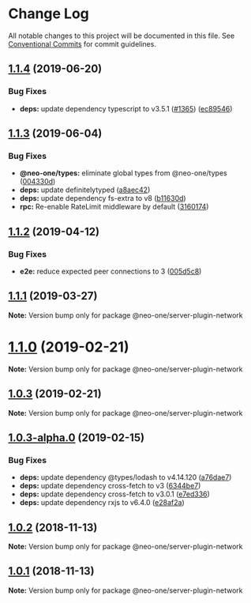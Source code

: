 # Change Log

All notable changes to this project will be documented in this file.
See [Conventional Commits](https://conventionalcommits.org) for commit guidelines.

## [1.1.4](https://github.com/neo-one-suite/neo-one/compare/@neo-one/server-plugin-network@1.1.3...@neo-one/server-plugin-network@1.1.4) (2019-06-20)


### Bug Fixes

* **deps:** update dependency typescript to v3.5.1 ([#1365](https://github.com/neo-one-suite/neo-one/issues/1365)) ([ec89546](https://github.com/neo-one-suite/neo-one/commit/ec89546))





## [1.1.3](https://github.com/neo-one-suite/neo-one/compare/@neo-one/server-plugin-network@1.1.2...@neo-one/server-plugin-network@1.1.3) (2019-06-04)


### Bug Fixes

* **@neo-one/types:** eliminate global types from @neo-one/types ([004330d](https://github.com/neo-one-suite/neo-one/commit/004330d))
* **deps:** update definitelytyped ([a8aec42](https://github.com/neo-one-suite/neo-one/commit/a8aec42))
* **deps:** update dependency fs-extra to v8 ([b11630d](https://github.com/neo-one-suite/neo-one/commit/b11630d))
* **rpc:** Re-enable RateLimit middleware by default ([3160174](https://github.com/neo-one-suite/neo-one/commit/3160174))





## [1.1.2](https://github.com/neo-one-suite/neo-one/compare/@neo-one/server-plugin-network@1.1.1...@neo-one/server-plugin-network@1.1.2) (2019-04-12)


### Bug Fixes

* **e2e:** reduce expected peer connections to 3 ([005d5c8](https://github.com/neo-one-suite/neo-one/commit/005d5c8))





## [1.1.1](https://github.com/neo-one-suite/neo-one/compare/@neo-one/server-plugin-network@1.1.0...@neo-one/server-plugin-network@1.1.1) (2019-03-27)

**Note:** Version bump only for package @neo-one/server-plugin-network





# [1.1.0](https://github.com/neo-one-suite/neo-one/compare/@neo-one/server-plugin-network@1.0.3...@neo-one/server-plugin-network@1.1.0) (2019-02-21)

**Note:** Version bump only for package @neo-one/server-plugin-network





## [1.0.3](https://github.com/neo-one-suite/neo-one/compare/@neo-one/server-plugin-network@1.0.3-alpha.0...@neo-one/server-plugin-network@1.0.3) (2019-02-21)

**Note:** Version bump only for package @neo-one/server-plugin-network





## [1.0.3-alpha.0](https://github.com/neo-one-suite/neo-one/compare/@neo-one/server-plugin-network@1.0.2...@neo-one/server-plugin-network@1.0.3-alpha.0) (2019-02-15)


### Bug Fixes

* **deps:** update dependency @types/lodash to v4.14.120 ([a76dae7](https://github.com/neo-one-suite/neo-one/commit/a76dae7))
* **deps:** update dependency cross-fetch to v3 ([6344be7](https://github.com/neo-one-suite/neo-one/commit/6344be7))
* **deps:** update dependency cross-fetch to v3.0.1 ([e7ed336](https://github.com/neo-one-suite/neo-one/commit/e7ed336))
* **deps:** update dependency rxjs to v6.4.0 ([e28af2a](https://github.com/neo-one-suite/neo-one/commit/e28af2a))





## [1.0.2](https://github.com/neo-one-suite/neo-one/compare/@neo-one/server-plugin-network@1.0.1...@neo-one/server-plugin-network@1.0.2) (2018-11-13)

**Note:** Version bump only for package @neo-one/server-plugin-network





## [1.0.1](https://github.com/neo-one-suite/neo-one/compare/@neo-one/server-plugin-network@1.0.0...@neo-one/server-plugin-network@1.0.1) (2018-11-13)

**Note:** Version bump only for package @neo-one/server-plugin-network
